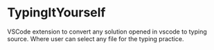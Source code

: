 # TypingItYourself
VSCode extension to convert any solution opened in vscode to typing source. Where user can select any file for the typing practice.
